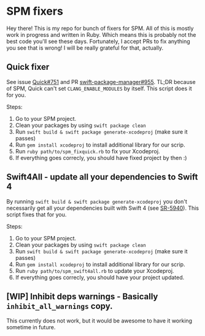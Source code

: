 # SPM fixers
Hey there! This is my repo for bunch of fixers for SPM. All of this is mostly work in progress and written in Ruby.
Which means this is probably not the best code you'll see these days. Fortunately, I accept PRs to fix anything you see 
that is wrong! I will be really grateful for that, actually.

## Quick fixer
See issue [Quick#751](https://github.com/Quick/Quick/issues/751) and PR [swift-package-manager#955](https://github.com/apple/swift-package-manager/pull/955). TL;DR because of SPM, Quick can't set `CLANG_ENABLE_MODULES` by itself.
This script does it for you.

Steps:
1. Go to your SPM project.
1. Clean your packages by using `swift package clean`
1. Run `swift build & swift package generate-xcodeproj` (make sure it passes)
1. Run `gem install xcodeproj` to install additional library for our scrip.
1. Run `ruby path/to/spm_fixquick.rb` to fix your Xcodeproj.
1. If everything goes correcly, you should have fixed project by then :)

## Swift4All - update all your dependencies to Swift 4
By running `swift build & swift package generate-xcodeproj` you don't necessarily get all your dependencies built with Swift 4 (see [SR-5940](https://bugs.swift.org/browse/SR-5940)). This script fixes that for you.

Steps:
1. Go to your SPM project.
1. Clean your packages by using `swift package clean`
1. Run `swift build & swift package generate-xcodeproj` (make sure it passes)
1. Run `gem install xcodeproj` to install additional library for our scrip.
1. Run `ruby path/to/spm_swift4all.rb` to update your Xcodeproj.
1. If everything goes correcly, you should have your project updated.

## [WIP] Inhibit deps warnings - Basically `inhibit_all_warnings` copy.
This currently does not work, but it would be awesome to have it working sometime in future.